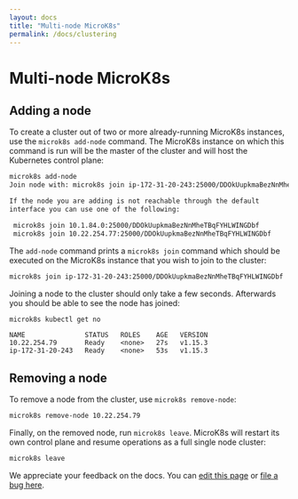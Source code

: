 ```yaml
---
layout: docs
title: "Multi-node MicroK8s"
permalink: /docs/clustering
---
```

# Multi-node MicroK8s

## Adding a node

To create a cluster out of two or more already-running MicroK8s instances,
use the `microk8s add-node` command. The MicroK8s instance on which this
command is
run will be the master of the cluster and will host the Kubernetes
control plane:

```bash
microk8s add-node
Join node with: microk8s join ip-172-31-20-243:25000/DDOkUupkmaBezNnMheTBqFYHLWINGDbf

If the node you are adding is not reachable through the default
interface you can use one of the following:

 microk8s join 10.1.84.0:25000/DDOkUupkmaBezNnMheTBqFYHLWINGDbf
 microk8s join 10.22.254.77:25000/DDOkUupkmaBezNnMheTBqFYHLWINGDbf
```

The `add-node` command prints a `microk8s join` command which should
be executed on the MicroK8s instance that you wish to join to the
cluster:

```bash
microk8s join ip-172-31-20-243:25000/DDOkUupkmaBezNnMheTBqFYHLWINGDbf
```

Joining a node to the cluster should only take a few seconds. Afterwards
you should be able to see the node has joined:

```bash
microk8s kubectl get no
```
```no-highlight
NAME               STATUS   ROLES    AGE   VERSION
10.22.254.79       Ready    <none>   27s   v1.15.3
ip-172-31-20-243   Ready    <none>   53s   v1.15.3
```

## Removing a node

To remove a node from the cluster, use `microk8s remove-node`:

```bash
microk8s remove-node 10.22.254.79
```

Finally, on the removed node, run `microk8s leave`. MicroK8s will restart
its own control plane and resume operations as a full single node cluster:

```bash
microk8s leave
```

<!-- FEEDBACK -->
<div class="p-notification--information">
  <p class="p-notification__response">
    We appreciate your feedback on the docs. You can
    <a href="https://github.com/canonical-web-and-design/microk8s.io/edit/master/docs/clustering.md" class="p-notification__action">edit this page</a>
    or
    <a href="https://github.com/canonical-web-and-design/microk8s.io/issues/new" class="p-notification__action">file a bug here</a>.
  </p>
</div>
